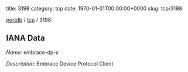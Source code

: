 title: 3198
category: tcp
date: 1970-01-01T00:00:00+0000
slug: tcp/3198

[portdb](/) / [tcp](/category/tcp.html) / 3198


## IANA Data

_Name:_ embrace-dp-c

_Description:_ Embrace Device Protocol Client

